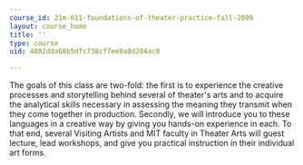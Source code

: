 ```yaml
---
course_id: 21m-611-foundations-of-theater-practice-fall-2009
layout: course_home
title: ''
type: course
uid: 4802dda68b5dfc738cf7ee9a8d284ac0

---
```

The goals of this class are two-fold: the first is to experience the creative processes and storytelling behind several of theater's arts and to acquire the analytical skills necessary in assessing the meaning they transmit when they come together in production. Secondly, we will introduce you to these languages in a creative way by giving you hands-on experience in each. To that end, several Visiting Artists and MIT faculty in Theater Arts will guest lecture, lead workshops, and give you practical instruction in their individual art forms.
